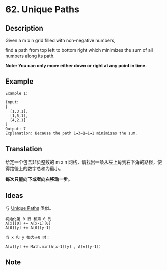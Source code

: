 # 62. Unique Paths
## Description
Given a m x n grid filled with non-negative numbers, 

find a path from top left to bottom right which minimizes the sum of all numbers along its path.

**Note:  You can only move either down or right at any point in time.**
## Example
```$xslt
Example 1:

Input:
[
  [1,3,1],
  [1,5,1],
  [4,2,1]
]
Output: 7
Explanation: Because the path 1→3→1→1→1 minimizes the sum.
```
## Translation

给定一个包含非负整数的 m x n 网格，请找出一条从左上角到右下角的路径，使得路径上的数字总和为最小。

**每次只能向下或者向右移动一步。**

## Ideas
与 [Unique Paths](./src/com/leetcode/problems/UniquePaths.md) 类似。
```
初始化第 0 行 和第 0 列
A[x][0] += A[x-1][0]
A[0][y] += A[0][y-1] 

当 x 和 y 都大于0 时：

A[x][y] += Math.min(A[x-1][y] , A[x][y-1])
```

## Note